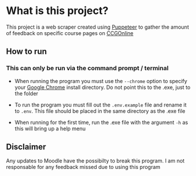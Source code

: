 # What is this project?

This project is a web scraper created using [Puppeteer](https://github.com/puppeteer/puppeteer) to gather the amount of feedback on specific course pages on [CCGOnline](https://ccgonline.chichester.ac.uk)

## How to run

### **This can only be run via the command prompt / terminal**

- When running the program you must use the `--chrome` option to specify your [Google Chrome](https://www.google.com/intl/en_uk/chrome/) install directory. Do not point this to the .exe, just to the folder

- To run the program you must fill out the `.env.example` file and rename it to `.env`. This file should be placed in the same directory as the .exe file

- When running for the first time, run the .exe file with the argument `-h` as this will bring up a help menu

## Disclaimer

Any updates to Moodle have the possibilty to break this program. I am not responsable for any feedback missed due to using this program
